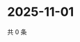 # 2025-11-01

共 0 条

<!-- BEGIN ZHIHUQUESTIONS -->
<!-- 最后更新时间 Sat Nov 01 2025 08:57:22 GMT+0800 (China Standard Time) -->

<!-- END ZHIHUQUESTIONS -->
